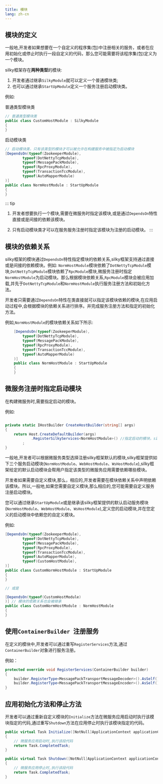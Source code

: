 ```yaml
---
title: 模块
lang: zh-cn
---
```


## 模块的定义


一般地,开发者如果想要在一个自定义的程序集(包)中注册相关的服务，或者在应用初始化或停止时执行一段自定义的代码，那么您可能需要将该程序集(包)定义为一个模块。

silky框架存在**两种类型**的模块:
1. 开发者通过继承`SilkyModule`就可以定义一个普通模块类;
2. 也可以通过继承`StartUpModule`定义一个服务注册启动模块类。


例如:

普通类型模块类

```csharp
// 普通类型模块类
public class CustomHostModule : SilkyModule
{
}

```

启动模块类

```csharp
// 启动模块类，只有该类型的模块才可以被允许在构建服务中被指定为启动模块
[DependsOn(typeof(ZookeeperModule),
        typeof(DotNettyTcpModule),
        typeof(MessagePackModule),
        typeof(RpcProxyModule),
        typeof(TransactionTccModule),
        typeof(AutoMapperModule)
)]
public class NormHostModule : StartUpModule
{
}

```
::: tip

1. 开发者想要执行一个模块,需要在微服务时指定该模块,或是通过`DependsOn`特性直接或是间接的依赖该模块。

2. 只有启动模块类才可以在服务服务注册时指定该模块为注册的启动模块。
:::

## 模块的依赖关系

silky框架的模块通过`DependsOn`特性指定模块的依赖关系,silky框架支持通过直接或是间接的依赖模块。例如: `NormHostModule`模块依赖了`DotNettyTcpModule`模块,`DotNettyTcpModule`模块依赖了`RpcModule`模块,微服务注册时指定`NormHostModule`为启动模块。那么根据模块依赖关系,`RpcModule`模块会被应用加载,并先于`DotNettyTcpModule`和`NormHostModule`执行服务注册方法和初始化方法。

开发者只需要通过`DependsOn`特性在类直接就可以指定该模块依赖的模块,在应用启动过程中,会根据模块的依赖关系进行排序。并完成服务注册方法和指定的初始化方法。

例如,`NormHostModule`的模块依赖关系如下所示:

```csharp
    [DependsOn(typeof(ZookeeperModule),
        typeof(DotNettyTcpModule),
        typeof(MessagePackModule),
        typeof(RpcProxyModule),
        typeof(TransactionTccModule),
        typeof(AutoMapperModule)
    )]
    public class NormHostModule : StartUpModule
    {
    }
```


## 微服务注册时指定启动模块

在构建微服务时,需要指定启动的模块。

例如:
```csharp

private static IHostBuilder CreateHostBuilder(string[] args)
{
    return Host.CreateDefaultBuilder(args)
            .RegisterSilkyServices<NormHostModule>() //指定启动的模块，silky框架约束了该模块类型必须为启动模块类(StartUpModule)
        ;
}

```

一般地,开发者可以根据微服务类型选择注册silky框架默认的模块,silky框架提供如下三个服务启动模块(`NormHostModule`、`WebHostModule`、`WsHostModule`),silky框架给定的默认启动模块会帮用户指定该类型的微服务应用需要依赖哪些模块。

开发者如果需要自定义模块,那么，相应的,开发者需要在模块依赖关系中声明依赖该模块。所以,一般地,如果您需要自定义模块,那么相应的,您可能需要自定义服务注册启动模块。

您可以通过继承`StartUpModule`或是继承该silky框架提供的默认启动服务模块(`NormHostModule`、`WebHostModule`、`WsHostModule`),定义您的启动模块,并在您定义的启动模块中依赖您的自定义模块。

例如:

```csharp
[DependsOn(typeof(ZookeeperModule),
        typeof(DotNettyTcpModule),
        typeof(MessagePackModule),
        typeof(RpcProxyModule),
        typeof(TransactionTccModule),
        typeof(AutoMapperModule),
        typeof(CustomHostModule),
)]
public class CustomNormHostModule : StartUpModule
{
}

// 或是

[DependsOn(typeof(CustomHostModule)
)] // 模块的依赖关系也会被继承
public class CustomNormHostModule : NormHostModule
{
}

```

## 使用`ContainerBuilder `注册服务

在定义的模块中,开发者可以通过重写`RegisterServices`方法,通过`ContainerBuilder`对象进行服务注册。

例如：

```csharp
protected override void RegisterServices(ContainerBuilder builder)
{
    builder.RegisterType<MessagePackTransportMessageDecoder>().AsSelf().AsImplementedInterfaces().InstancePerDependency();
    builder.RegisterType<MessagePackTransportMessageEncoder>().AsSelf().AsImplementedInterfaces().InstancePerDependency();
}
```

## 应用初始化方法和停止方法

开发者可以通过重新自定义模块的`Initialize`方法在微服务应用启动时执行该模块指定的代码,通过重写`Shutdown`方法在应用停止时执行该模块指定的代码。

```csharp
public virtual Task Initialize([NotNull]ApplicationContext applicationContext)
{
    // 微服务应用启动时,执行该段代码
    return Task.CompletedTask;
}

public virtual Task Shutdown([NotNull]ApplicationContext applicationContext)
{
    // 微服务应用停止时,执行该段代码
    return Task.CompletedTask;
}
```
